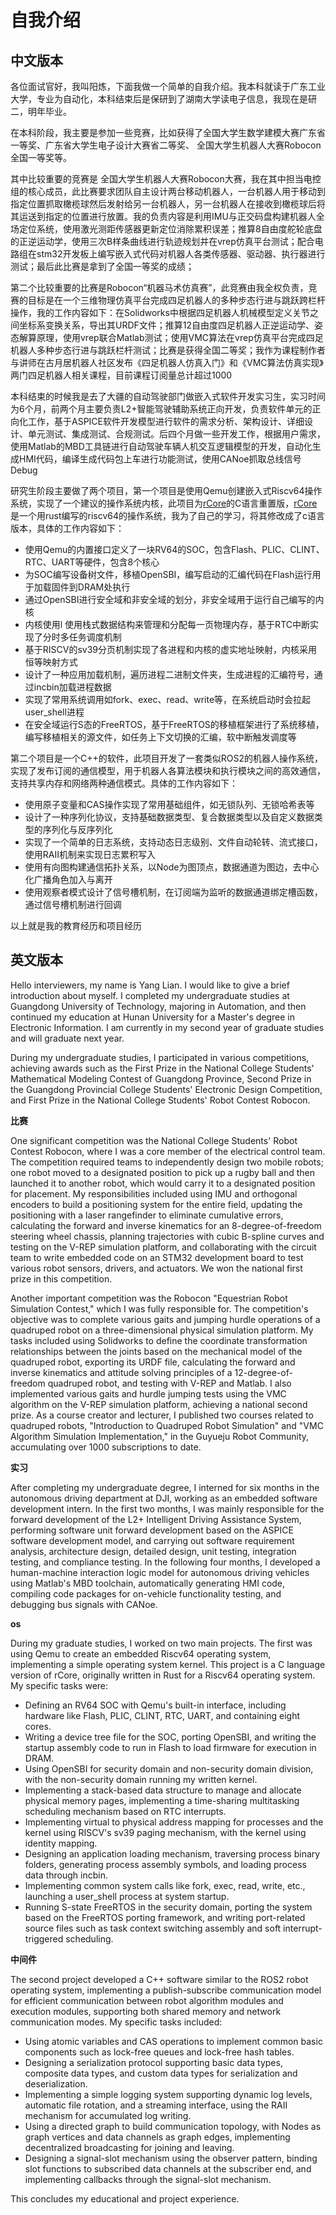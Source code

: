 # 自我介绍

## 中文版本

各位面试官好，我叫阳炼，下面我做一个简单的自我介绍。我本科就读于广东工业大学，专业为自动化，本科结束后是保研到了湖南大学读电子信息，我现在是研二，明年毕业。

在本科阶段，我主要是参加一些竞赛，比如获得了全国大学生数学建模大赛广东省一等奖、广东省大学生电子设计大赛省二等奖、 全国大学生机器人大赛Robocon全国一等奖等。

其中比较重要的竞赛是 全国大学生机器人大赛Robocon大赛，我在其中担当电控组的核心成员，此比赛要求团队自主设计两台移动机器人，一台机器人用于移动到指定位置抓取橄榄球然后发射给另一台机器人，另一台机器人在接收到橄榄球后将其运送到指定的位置进行放置。我的负责内容是利用IMU与正交码盘构建机器人全场定位系统，使用激光测距传感器更新定位消除累积误差；推算8自由度舵轮底盘的正逆运动学，使用三次B样条曲线进行轨迹规划并在vrep仿真平台测试；配合电路组在stm32开发板上编写嵌入式代码对机器人各类传感器、驱动器、执行器进行测试；最后此比赛是拿到了全国一等奖的成绩；

第二个比较重要的比赛是Robocon“机器马术仿真赛”，此竞赛由我全权负责，竞赛的目标是在一个三维物理仿真平台完成四足机器人的多种步态行进与跳跃跨栏杆操作，我的工作内容如下：在Solidworks中根据四足机器人机械模型定义关节之间坐标系变换关系，导出其URDF文件；推算12自由度四足机器人正逆运动学、姿态解算原理，使用vrep联合Matlab测试；使用VMC算法在vrep仿真平台完成四足机器人多种步态行进与跳跃栏杆测试；比赛是获得全国二等奖；我作为课程制作者与讲师在古月居机器人社区发布《四足机器人仿真入门》和《VMC算法仿真实现》两门四足机器人相关课程，目前课程订阅量总计超过1000

本科结束的时候我是去了大疆的自动驾驶部门做嵌入式软件开发实习生，实习时间为6个月，前两个月主要负责L2+智能驾驶辅助系统正向开发，负责软件单元的正向化工作，基于ASPICE软件开发模型进行软件的需求分析、架构设计、详细设计、单元测试、集成测试、合规测试。后四个月做一些开发工作，根据用户需求，使用Matlab的MBD工具链进行自动驾驶车辆人机交互逻辑模型的开发，自动化生成HMI代码，编译生成代码包上车进行功能测试，使用CANoe抓取总线信号Debug

研究生阶段主要做了两个项目，第一个项目是使用Qemu创建嵌入式Riscv64操作系统，实现了一个建议的操作系统内核，此项目为[rCore](https://rcore-os.cn/rCore-Tutorial-Book-v3/chapter0/index.html)的C语言重置版，[rCore](https://rcore-os.cn/rCore-Tutorial-Book-v3/chapter0/index.html)是一个用rust编写的riscv64的操作系统，我为了自己的学习，将其修改成了c语言版本，具体的工作内容如下：

- 使用Qemu的内置接口定义了一块RV64的SOC，包含Flash、PLIC、CLINT、RTC、UART等硬件，包含8个核心
- 为SOC编写设备树文件，移植OpenSBI，编写启动的汇编代码在Flash运行用于加载固件到DRAM处执行
- 通过OpenSBI进行安全域和非安全域的划分，非安全域用于运行自己编写的内核
- 内核使用l 使用栈式数据结构来管理和分配每一页物理内存，基于RTC中断实现了分时多任务调度机制
- 基于RISCV的sv39分页机制实现了各进程和内核的虚实地址映射，内核采用恒等映射方式
- 设计了一种应用加载机制，遍历进程二进制文件夹，生成进程的汇编符号，通过incbin加载进程数据
- 实现了常用系统调用如fork、exec、read、write等，在系统启动时会拉起user_shell进程
- 在安全域运行S态的FreeRTOS，基于FreeRTOS的移植框架进行了系统移植，编写移植相关的源文件，如任务上下文切换的汇编，软中断触发调度等

第二个项目是一个C++的软件，此项目开发了一套类似ROS2的机器人操作系统，实现了发布订阅的通信模型，用于机器人各算法模块和执行模块之间的高效通信，支持共享内存和网络两种通信模式。具体的工作内容如下：

- 使用原子变量和CAS操作实现了常用基础组件，如无锁队列、无锁哈希表等
- 设计了一种序列化协议，支持基础数据类型、复合数据类型以及自定义数据类型的序列化与反序列化
- 实现了一个简单的日志系统，支持动态日志级别、文件自动轮转、流式接口，使用RAII机制来实现日志累积写入
- 使用有向图构建通信拓扑关系，以Node为图顶点，数据通道为图边，去中心化广播角色加入与离开
- 使用观察者模式设计了信号槽机制，在订阅端为监听的数据通道绑定槽函数，通过信号槽机制进行回调

以上就是我的教育经历和项目经历

## 英文版本

Hello interviewers, my name is Yang Lian. I would like to give a brief introduction about myself. I completed my undergraduate studies at Guangdong University of Technology, majoring in Automation, and then continued my education at Hunan University for a Master's degree in Electronic Information. I am currently in my second year of graduate studies and will graduate next year.

During my undergraduate studies, I participated in various competitions, achieving awards such as the First Prize in the National College Students' Mathematical Modeling Contest of Guangdong Province, Second Prize in the Guangdong Provincial College Students' Electronic Design Competition, and First Prize in the National College Students' Robot Contest Robocon.

**比赛**

One significant competition was the National College Students' Robot Contest Robocon, where I was a core member of the electrical control team. The competition required teams to independently design two mobile robots; one robot moved to a designated position to pick up a rugby ball and then launched it to another robot, which would carry it to a designated position for placement. My responsibilities included using IMU and orthogonal encoders to build a positioning system for the entire field, updating the positioning with a laser rangefinder to eliminate cumulative errors, calculating the forward and inverse kinematics for an 8-degree-of-freedom steering wheel chassis, planning trajectories with cubic B-spline curves and testing on the V-REP simulation platform, and collaborating with the circuit team to write embedded code on an STM32 development board to test various robot sensors, drivers, and actuators. We won the national first prize in this competition.

Another important competition was the Robocon "Equestrian Robot Simulation Contest," which I was fully responsible for. The competition's objective was to complete various gaits and jumping hurdle operations of a quadruped robot on a three-dimensional physical simulation platform. My tasks included using Solidworks to define the coordinate transformation relationships between the joints based on the mechanical model of the quadruped robot, exporting its URDF file, calculating the forward and inverse kinematics and attitude solving principles of a 12-degree-of-freedom quadruped robot, and testing with V-REP and Matlab. I also implemented various gaits and hurdle jumping tests using the VMC algorithm on the V-REP simulation platform, achieving a national second prize. As a course creator and lecturer, I published two courses related to quadruped robots, "Introduction to Quadruped Robot Simulation" and "VMC Algorithm Simulation Implementation," in the Guyueju Robot Community, accumulating over 1000 subscriptions to date.

**实习**

After completing my undergraduate degree, I interned for six months in the autonomous driving department at DJI, working as an embedded software development intern. In the first two months, I was mainly responsible for the forward development of the L2+ Intelligent Driving Assistance System, performing software unit forward development based on the ASPICE software development model, and carrying out software requirement analysis, architecture design, detailed design, unit testing, integration testing, and compliance testing. In the following four months, I developed a human-machine interaction logic model for autonomous driving vehicles using Matlab's MBD toolchain, automatically generating HMI code, compiling code packages for on-vehicle functionality testing, and debugging bus signals with CANoe.

**os**

During my graduate studies, I worked on two main projects. The first was using Qemu to create an embedded Riscv64 operating system, implementing a simple operating system kernel. This project is a C language version of rCore, originally written in Rust for a Riscv64 operating system. My specific tasks were:

- Defining an RV64 SOC with Qemu's built-in interface, including hardware like Flash, PLIC, CLINT, RTC, UART, and containing eight cores.
- Writing a device tree file for the SOC, porting OpenSBI, and writing the startup assembly code to run in Flash to load firmware for execution in DRAM.
- Using OpenSBI for security domain and non-security domain division, with the non-security domain running my written kernel.
- Implementing a stack-based data structure to manage and allocate physical memory pages, implementing a time-sharing multitasking scheduling mechanism based on RTC interrupts.
- Implementing virtual to physical address mapping for processes and the kernel using RISCV's sv39 paging mechanism, with the kernel using identity mapping.
- Designing an application loading mechanism, traversing process binary folders, generating process assembly symbols, and loading process data through incbin.
- Implementing common system calls like fork, exec, read, write, etc., launching a user_shell process at system startup.
- Running S-state FreeRTOS in the security domain, porting the system based on the FreeRTOS porting framework, and writing port-related source files such as task context switching assembly and soft interrupt-triggered scheduling.

**中间件**

The second project developed a C++ software similar to the ROS2 robot operating system, implementing a publish-subscribe communication model for efficient communication between robot algorithm modules and execution modules, supporting both shared memory and network communication modes. My specific tasks included:

- Using atomic variables and CAS operations to implement common basic components such as lock-free queues and lock-free hash tables.
- Designing a serialization protocol supporting basic data types, composite data types, and custom data types for serialization and deserialization.
- Implementing a simple logging system supporting dynamic log levels, automatic file rotation, and a streaming interface, using the RAII mechanism for accumulated log writing.
- Using a directed graph to build communication topology, with Nodes as graph vertices and data channels as graph edges, implementing decentralized broadcasting for joining and leaving.
- Designing a signal-slot mechanism using the observer pattern, binding slot functions to subscribed data channels at the subscriber end, and implementing callbacks through the signal-slot mechanism.

This concludes my educational and project experience.
